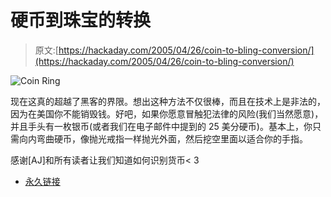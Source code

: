 # 硬币到珠宝的转换

> 原文:[https://hackaday.com/2005/04/26/coin-to-bling-conversion/](https://hackaday.com/2005/04/26/coin-to-bling-conversion/)

![Coin Ring](img/e4c9cbbbf02a4160c71673b338c1fe7e.png)

现在这真的超越了黑客的界限。想出这种方法不仅很棒，而且在技术上是非法的，因为在美国你不能销毁钱。好吧，如果你愿意冒触犯法律的风险(我们当然愿意)，并且手头有一枚银币(或者我们在电子邮件中提到的 25 美分硬币)。基本上，你只需向内弯曲硬币，像抛光戒指一样抛光外面，然后挖空里面以适合你的手指。

感谢[AJ]和所有读者让我们知道如何识别货币< 3

*   [永久链接](http://members.tripod.com/~dlclark/coinring.htm)